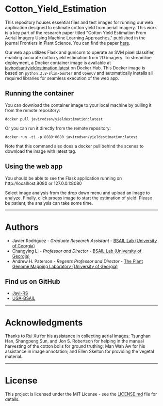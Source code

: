 # Cotton_Yield_Estimation

This repository houses essential files and test images for running our web application designed to estimate cotton yield from aerial imagery. This work is a key part of the research paper titled "Cotton Yield Estimation From Aerial Imagery Using Machine Learning Approaches," published in the journal Frontiers in Plant Science. You can find the paper [here](https://doi.org/10.3389/fpls.2022.870181).

Our web app utilizes Flask and gunicorn to operate an SVM pixel classifier, enabling accurate cotton yield estimation from 2D imagery. To streamline deployment, a Docker container image is available at [javirodsan/yieldestimation:latest](https://hub.docker.com/r/javirodsan/yieldestimation) on Docker Hub. This Docker image is based on ``python:3.8-slim-buster`` and ``OpenCV`` and automatically installs all required libraries for seamless execution of the web app.



## Running the container

You can download the container image to your local machine by pulling it from the remote repository:

```
docker pull javirodsan/yieldestimation:latest
```

Or you can run it directly from the remote repository:

```
docker run -ti -p 8080:8080 javirodsan/yieldestimation:latest
```
Note that this command also does a docker pull behind the scenes to download the image with latest tag. 

## Using the web app
You should be able to see the Flask application running on http://localhost:8080 or 127.0.0.1:8080

Select image analysis from the drop down menu and upload an image to analyze. Finally, click proess image to start the estimation of yield. Please be patient, the analysis can take some time.
____
# Authors

* Javier Rodriguez - *Graduate Research Assistant* - [BSAIL Lab (University of Georgia)](https://bsail.engr.uga.edu/)
* Changying Li - *Professor and Director* - [BSAIL Lab (University of Georgia)](https://bsail.engr.uga.edu/)
* Andrew H. Paterson - *Regents Professor and Director* - [The Plant Genome Mapping Laboratory (University of Georgia)](http://www.plantgenome.uga.edu/)

## Find us on GitHub

* [Javi-RS](https://github.com/Javi-RS)
* [UGA-BSAIL](https://github.com/UGA-BSAIL)

____
# Acknowledgments
Thanks to Rui Xu for his assistance in collecting aerial images; Tsunghan Han, Shangpeng Sun, and Jon S. Robertson for helping in the manual harvesting of the cotton bolls for ground truthing; Man Wah Aw for his assistance in image annotation; and Ellen Skelton for providing the vegetal material.

____
# License

This project is licensed under the MIT License - see the [LICENSE.md](https://github.com/Javi-RS/Cotton_Yield_Estimation/blob/main/LICENSE) file for details.
